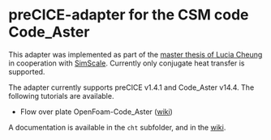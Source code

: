 # preCICE-adapter for the CSM code Code_Aster

This adapter was implemented as part of the [master thesis of Lucia Cheung](https://www5.in.tum.de/pub/Cheung2016_Thesis.pdf) in cooperation with [SimScale](https://www.simscale.com/). Currently only conjugate heat transfer is supported.

The adapter currently supports preCICE v1.4.1 and Code_Aster v14.4. The following tutorials are available.

* Flow over plate OpenFoam-Code_Aster ([wiki](/wiki/Flow-over-plate-Code_Aster-Tutorial))

A documentation is available in the `cht` subfolder, and in the [wiki](/wiki).
